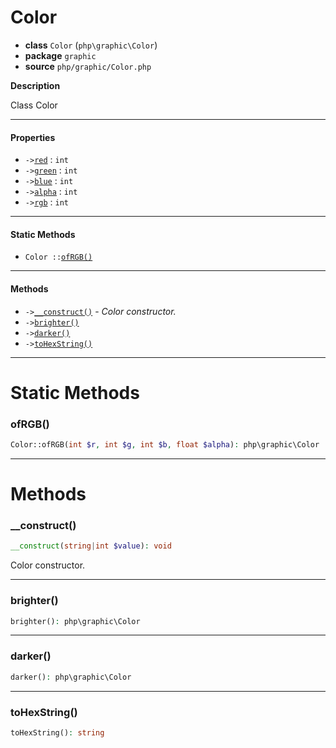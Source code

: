 # Color

- **class** `Color` (`php\graphic\Color`)
- **package** `graphic`
- **source** `php/graphic/Color.php`

**Description**

Class Color

---

#### Properties

- `->`[`red`](#prop-red) : `int`
- `->`[`green`](#prop-green) : `int`
- `->`[`blue`](#prop-blue) : `int`
- `->`[`alpha`](#prop-alpha) : `int`
- `->`[`rgb`](#prop-rgb) : `int`

---

#### Static Methods

- `Color ::`[`ofRGB()`](#method-ofrgb)

---

#### Methods

- `->`[`__construct()`](#method-__construct) - _Color constructor._
- `->`[`brighter()`](#method-brighter)
- `->`[`darker()`](#method-darker)
- `->`[`toHexString()`](#method-tohexstring)

---
# Static Methods

<a name="method-ofrgb"></a>

### ofRGB()
```php
Color::ofRGB(int $r, int $g, int $b, float $alpha): php\graphic\Color
```

---
# Methods

<a name="method-__construct"></a>

### __construct()
```php
__construct(string|int $value): void
```
Color constructor.

---

<a name="method-brighter"></a>

### brighter()
```php
brighter(): php\graphic\Color
```

---

<a name="method-darker"></a>

### darker()
```php
darker(): php\graphic\Color
```

---

<a name="method-tohexstring"></a>

### toHexString()
```php
toHexString(): string
```